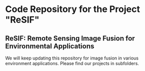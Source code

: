 # Code Repository for the Project "ReSIF"
## ReSIF: Remote Sensing Image Fusion for Environmental Applications

We will keep updating this repository for image fusion in various environment applications. Please find our projects in subfolders.
